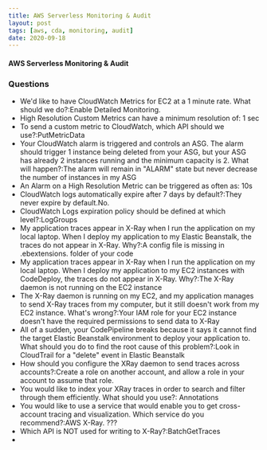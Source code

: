 ```yaml
---
title: AWS Serverless Monitoring & Audit
layout: post
tags: [aws, cda, monitoring, audit]
date: 2020-09-18
---
```

#### AWS Serverless Monitoring & Audit


### Questions
- We'd like to have CloudWatch Metrics for EC2 at a 1 minute rate. What should we do?:Enable Detailed Monitoring.
- High Resolution Custom Metrics can have a minimum resolution of: 1 sec
- To send a custom metric to CloudWatch, which API should we use?:PutMetricData
- Your CloudWatch alarm is triggered and controls an ASG. The alarm should trigger 1 instance being deleted from your ASG, but your ASG has already 2 instances running and the minimum capacity is 2. What will happen?:The alarm will remain in "ALARM" state but never decrease the number of instances in my ASG
- An Alarm on a High Resolution Metric can be triggered as often as: 10s
- CloudWatch logs automatically expire after 7 days by default?:They never expire by default.No.
- CloudWatch Logs expiration policy should be defined at which level?:LogGroups
- My application traces appear in X-Ray when I run the application on my local laptop. When I deploy my application to my Elastic Beanstalk, the traces do not appear in X-Ray. Why?:A config file is missing in .ebextensions. folder of your code
- My application traces appear in X-Ray when I run the application on my local laptop. When I deploy my application to my EC2 instances with CodeDeploy, the traces do not appear in X-Ray. Why?:The X-Ray daemon is not running on the EC2 instance 
- The X-Ray daemon is running on my EC2, and my application manages to send X-Ray traces from my computer, but it still doesn't work from my EC2 instance. What's wrong?:Your IAM role for your EC2 instance doesn't have the required permissions to send data to X-Ray
- All of a sudden, your CodePipeline breaks because it says it cannot find the target Elastic Beanstalk environment to deploy your application to. What should you do to find the root cause of this problem?:Look in CloudTrail for a "delete" event in Elastic Beanstalk
- How should you configure the XRay daemon to send traces across accounts?:Create a role on another account, and allow a role in your account to assume that role.
- You would like to index your XRay traces in order to search and filter through them efficiently. What should you use?: Annotations
- You would like to use a service that would enable you to get cross-account tracing and visualization. Which service do you recommend?:AWS X-Ray. ???
- Which API is NOT used for writing to X-Ray?:BatchGetTraces 
- 
